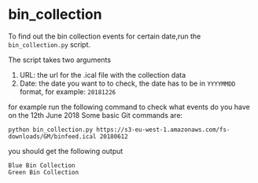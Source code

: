 # bin_collection

To find out the bin collection events for certain date,run the `bin_collection.py` script.

The script takes two arguments
1. URL: the url for the .ical file with the collection data
2. Date: the date you want to to check, the date has to be in `YYYYMMDD` format, for example: `20181226`

for example run the following command to check what events do you have on the 12th June 2018
Some basic Git commands are:
```
python bin_collection.py https://s3-eu-west-1.amazonaws.com/fs-downloads/GM/binfeed.ical 20180612
```
you should get the following output
```
Blue Bin Collection
Green Bin Collection
```